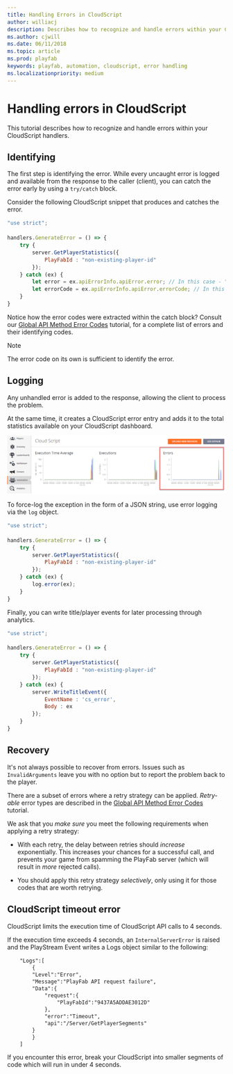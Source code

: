```yaml
---
title: Handling Errors in CloudScript
author: williacj
description: Describes how to recognize and handle errors within your CloudScript handlers.
ms.author: cjwill
ms.date: 06/11/2018
ms.topic: article
ms.prod: playfab
keywords: playfab, automation, cloudscript, error handling
ms.localizationpriority: medium
---
```


# Handling errors in CloudScript

This tutorial describes how to recognize and handle errors within your CloudScript handlers.

## Identifying

The first step is identifying the error. While every uncaught error is logged and available from the response to the caller (client), you can catch the error early by using a `try/catch` block.

Consider the following CloudScript snippet that produces and catches the error.

```javascript
"use strict";

handlers.GenerateError = () => {
    try {
        server.GetPlayerStatistics({
            PlayFabId : "non-existing-player-id"
        });
    } catch (ex) {
        let error = ex.apiErrorInfo.apiError.error; // In this case - "InvalidParams"
        let errorCode = ex.apiErrorInfo.apiError.errorCode; // In this case : 1000
    }
}
```

Notice how the error codes were extracted within the catch block? Consult our [Global API Method Error Codes](global-api-method-error-codes.md) tutorial, for a complete list of errors and their identifying codes.

> [!NOTE]
> The error code on its own is sufficient to identify the error.

## Logging

Any unhandled error is added to the response, allowing the client to process the problem.

At the same time, it creates a CloudScript error entry and adds it to the total statistics available on your CloudScript dashboard.

![Game Manager - Automation - CloudScript Dashboard](media/tutorials/game-manager-cloudscript-dashboard.png)  

To force-log the exception in the form of a JSON string, use error logging via the `log` object.

```javascript
"use strict";

handlers.GenerateError = () => {
    try {
        server.GetPlayerStatistics({
            PlayFabId : "non-existing-player-id"
        });
    } catch (ex) {
        log.error(ex);
    }
}
```

Finally, you can write title/player events for later processing through analytics.

```javascript
"use strict";

handlers.GenerateError = () => {
    try {
        server.GetPlayerStatistics({
            PlayFabId : "non-existing-player-id"
        });
    } catch (ex) {
        server.WriteTitleEvent({
            EventName : 'cs_error',
            Body : ex
        });
    }
}
```

## Recovery

It's not always possible to recover from errors. Issues such as `InvalidArguments` leave you with no option but to report the problem back to the player.

There are a subset of errors where a retry strategy can be applied. *Retry-able* error types are described in the [Global API Method Error Codes](global-api-method-error-codes.md) tutorial.

We ask that you *make sure* you meet the following requirements when applying a retry strategy:

- With each retry, the delay between retries should *increase* exponentially. This increases your chances for a successful call, and prevents your game from spamming the PlayFab server (which will result in *more* rejected calls).

- You should apply this retry strategy *selectively*, only using it for those codes that are worth retrying.

## CloudScript timeout error

CloudScript limits the execution time of CloudScript API calls to 4 seconds.

If the execution time exceeds 4 seconds, an `InternalServerError` is raised and the PlayStream Event writes a Logs object similar to the following:

```
    "Logs":[
        {
        "Level":"Error",
        "Message":"PlayFab API request failure",
        "Data":{
            "request":{
                "PlayFabId":"9437A5ADDAE3012D"
            },
            "error":"Timeout",
            "api":"/Server/GetPlayerSegments"
        }
        }
    ]
```

 If you encounter this error, break your CloudScript into smaller segments of code which will run in under 4 seconds.
